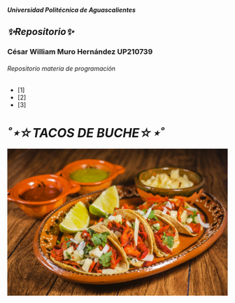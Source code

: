 ##### Universidad Politécnica de Aguascalientes

## ___✨Repositorio✨___
### César William Muro Hernández UP210739

###### Repositorio materia de programación
- [1]
- [2]
- [3]

# ___˚⋆☆TACOS DE BUCHE☆⋆˚___
![):](imagen/shutterstock_1022498464.jpg)
